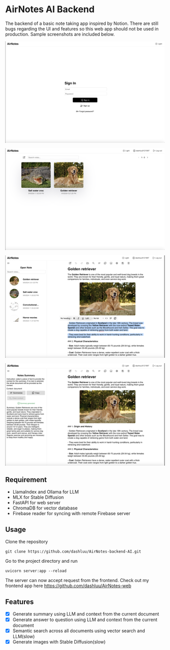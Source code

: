 # AirNotes AI Backend

The backend of a basic note taking app inspired by Notion. There are still bugs regarding the UI and features so this web app should not be used in production. Sample screenshots are included below.

![img.png](screenshots/screenshot1.png)

![img.png](screenshots/screenshot2.png)

![img.png](screenshots/screenshot3.png)

![img.png](screenshots/screenshot4.png)

## Requirement
* LlamaIndex and Ollama for LLM
* MLX for Stable Diffusion
* FastAPI for web server
* ChromaDB for vector database
* Firebase reader for syncing with remote Firebase server

## Usage
Clone the repository

```
git clone https://github.com/dashluu/AirNotes-backend-AI.git
```

Go to the project directory and run

```
uvicorn server:app --reload
```

The server can now accept request from the frontend. Check out my frontend app here https://github.com/dashluu/AirNotes-web

## Features
- [x] Generate summary using LLM and context from the current document
- [x] Generate answer to question using LLM and context from the current document
- [x] Semantic search across all documents using vector search and LLM(slow)
- [x] Generate images with Stable Diffusion(slow)
